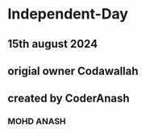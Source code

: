 # Independent-Day
## 15th august 2024
## origial owner Codawallah
## created by CoderAnash
### MOHD ANASH
